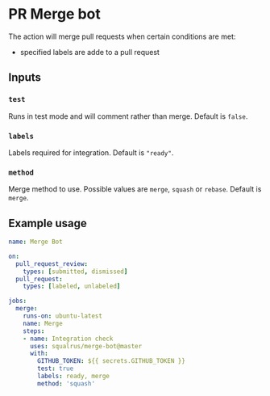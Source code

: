 # PR Merge bot

The action will merge pull requests when certain conditions are met:

- specified labels are adde to a pull request

## Inputs

### `test`

Runs in test mode and will comment rather than merge. Default is `false`.

### `labels`

Labels required for integration. Default is `"ready"`.

### `method`

Merge method to use. Possible values are `merge`, `squash` or `rebase`. Default is `merge`.

## Example usage

```yaml
name: Merge Bot

on:
  pull_request_review:
    types: [submitted, dismissed]
  pull_request:
    types: [labeled, unlabeled]

jobs:
  merge:
    runs-on: ubuntu-latest
    name: Merge
    steps:
    - name: Integration check
      uses: squalrus/merge-bot@master
      with:
        GITHUB_TOKEN: ${{ secrets.GITHUB_TOKEN }}
        test: true
        labels: ready, merge
        method: 'squash'
```
